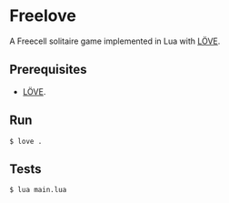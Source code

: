 # Freelove

A Freecell solitaire game implemented in Lua with [LÖVE](https://love2d.org/).

## Prerequisites

- [LÖVE](https://love2d.org/).

## Run

```
$ love .
```

## Tests

```
$ lua main.lua
```